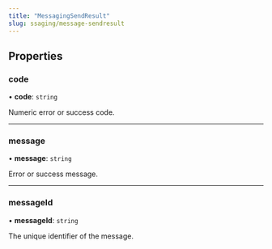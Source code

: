 ```yaml
---
title: "MessagingSendResult"
slug: ssaging/message-sendresult
---
```


## Properties

### code

• **code**: `string`

Numeric error or success code.

---

### message

• **message**: `string`

Error or success message.

---

### messageId

• **messageId**: `string`

The unique identifier of the message.
